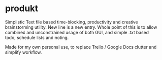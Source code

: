 # produkt
Simplistic Text file based time-blocking, productivity and creative brainstorming utility.
New line is a new entry. Whole point of this is to allow combined and unconstrained usage of both GUI, and simple .txt based todo, schedule lists and noting.

Made for my own personal use, to replace Trello / Google Docs clutter and simplify workflow.
